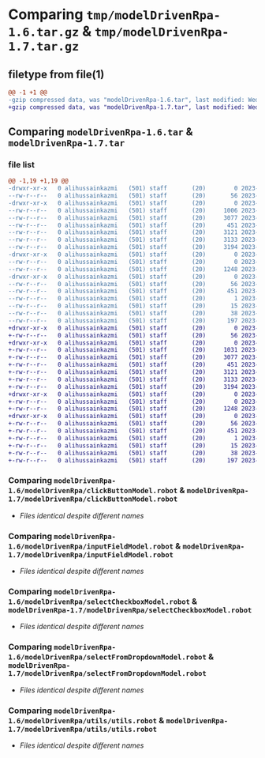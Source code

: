 # Comparing `tmp/modelDrivenRpa-1.6.tar.gz` & `tmp/modelDrivenRpa-1.7.tar.gz`

## filetype from file(1)

```diff
@@ -1 +1 @@
-gzip compressed data, was "modelDrivenRpa-1.6.tar", last modified: Wed Jul  5 13:11:23 2023, max compression
+gzip compressed data, was "modelDrivenRpa-1.7.tar", last modified: Wed Jul  5 13:25:01 2023, max compression
```

## Comparing `modelDrivenRpa-1.6.tar` & `modelDrivenRpa-1.7.tar`

### file list

```diff
@@ -1,19 +1,19 @@
-drwxr-xr-x   0 alihussainkazmi   (501) staff       (20)        0 2023-07-05 13:11:23.324209 modelDrivenRpa-1.6/
--rw-r--r--   0 alihussainkazmi   (501) staff       (20)       56 2023-07-05 13:11:23.324010 modelDrivenRpa-1.6/PKG-INFO
-drwxr-xr-x   0 alihussainkazmi   (501) staff       (20)        0 2023-07-05 13:11:23.322409 modelDrivenRpa-1.6/modelDrivenRpa/
--rw-r--r--   0 alihussainkazmi   (501) staff       (20)     1006 2023-07-05 13:10:37.000000 modelDrivenRpa-1.6/modelDrivenRpa/__init__.py
--rw-r--r--   0 alihussainkazmi   (501) staff       (20)     3077 2023-07-03 21:43:37.000000 modelDrivenRpa-1.6/modelDrivenRpa/clickButtonModel.robot
--rw-r--r--   0 alihussainkazmi   (501) staff       (20)      451 2023-07-03 21:43:44.000000 modelDrivenRpa-1.6/modelDrivenRpa/customFunctions.robot
--rw-r--r--   0 alihussainkazmi   (501) staff       (20)     3121 2023-07-03 21:43:47.000000 modelDrivenRpa-1.6/modelDrivenRpa/inputFieldModel.robot
--rw-r--r--   0 alihussainkazmi   (501) staff       (20)     3133 2023-07-03 21:44:12.000000 modelDrivenRpa-1.6/modelDrivenRpa/selectCheckboxModel.robot
--rw-r--r--   0 alihussainkazmi   (501) staff       (20)     3194 2023-07-03 21:43:55.000000 modelDrivenRpa-1.6/modelDrivenRpa/selectFromDropdownModel.robot
-drwxr-xr-x   0 alihussainkazmi   (501) staff       (20)        0 2023-07-05 13:11:23.323600 modelDrivenRpa-1.6/modelDrivenRpa/utils/
--rw-r--r--   0 alihussainkazmi   (501) staff       (20)        0 2023-07-05 13:00:07.000000 modelDrivenRpa-1.6/modelDrivenRpa/utils/__init__.py
--rw-r--r--   0 alihussainkazmi   (501) staff       (20)     1248 2023-06-27 14:36:11.000000 modelDrivenRpa-1.6/modelDrivenRpa/utils/utils.robot
-drwxr-xr-x   0 alihussainkazmi   (501) staff       (20)        0 2023-07-05 13:11:23.323245 modelDrivenRpa-1.6/modelDrivenRpa.egg-info/
--rw-r--r--   0 alihussainkazmi   (501) staff       (20)       56 2023-07-05 13:11:23.000000 modelDrivenRpa-1.6/modelDrivenRpa.egg-info/PKG-INFO
--rw-r--r--   0 alihussainkazmi   (501) staff       (20)      451 2023-07-05 13:11:23.000000 modelDrivenRpa-1.6/modelDrivenRpa.egg-info/SOURCES.txt
--rw-r--r--   0 alihussainkazmi   (501) staff       (20)        1 2023-07-05 13:11:23.000000 modelDrivenRpa-1.6/modelDrivenRpa.egg-info/dependency_links.txt
--rw-r--r--   0 alihussainkazmi   (501) staff       (20)       15 2023-07-05 13:11:23.000000 modelDrivenRpa-1.6/modelDrivenRpa.egg-info/top_level.txt
--rw-r--r--   0 alihussainkazmi   (501) staff       (20)       38 2023-07-05 13:11:23.324285 modelDrivenRpa-1.6/setup.cfg
--rw-r--r--   0 alihussainkazmi   (501) staff       (20)      197 2023-07-05 13:11:13.000000 modelDrivenRpa-1.6/setup.py
+drwxr-xr-x   0 alihussainkazmi   (501) staff       (20)        0 2023-07-05 13:25:01.454352 modelDrivenRpa-1.7/
+-rw-r--r--   0 alihussainkazmi   (501) staff       (20)       56 2023-07-05 13:25:01.454209 modelDrivenRpa-1.7/PKG-INFO
+drwxr-xr-x   0 alihussainkazmi   (501) staff       (20)        0 2023-07-05 13:25:01.452411 modelDrivenRpa-1.7/modelDrivenRpa/
+-rw-r--r--   0 alihussainkazmi   (501) staff       (20)     1031 2023-07-05 13:24:07.000000 modelDrivenRpa-1.7/modelDrivenRpa/__init__.py
+-rw-r--r--   0 alihussainkazmi   (501) staff       (20)     3077 2023-07-03 21:43:37.000000 modelDrivenRpa-1.7/modelDrivenRpa/clickButtonModel.robot
+-rw-r--r--   0 alihussainkazmi   (501) staff       (20)      451 2023-07-03 21:43:44.000000 modelDrivenRpa-1.7/modelDrivenRpa/customFunctions.robot
+-rw-r--r--   0 alihussainkazmi   (501) staff       (20)     3121 2023-07-03 21:43:47.000000 modelDrivenRpa-1.7/modelDrivenRpa/inputFieldModel.robot
+-rw-r--r--   0 alihussainkazmi   (501) staff       (20)     3133 2023-07-03 21:44:12.000000 modelDrivenRpa-1.7/modelDrivenRpa/selectCheckboxModel.robot
+-rw-r--r--   0 alihussainkazmi   (501) staff       (20)     3194 2023-07-03 21:43:55.000000 modelDrivenRpa-1.7/modelDrivenRpa/selectFromDropdownModel.robot
+drwxr-xr-x   0 alihussainkazmi   (501) staff       (20)        0 2023-07-05 13:25:01.453783 modelDrivenRpa-1.7/modelDrivenRpa/utils/
+-rw-r--r--   0 alihussainkazmi   (501) staff       (20)        0 2023-07-05 13:00:07.000000 modelDrivenRpa-1.7/modelDrivenRpa/utils/__init__.py
+-rw-r--r--   0 alihussainkazmi   (501) staff       (20)     1248 2023-06-27 14:36:11.000000 modelDrivenRpa-1.7/modelDrivenRpa/utils/utils.robot
+drwxr-xr-x   0 alihussainkazmi   (501) staff       (20)        0 2023-07-05 13:25:01.453359 modelDrivenRpa-1.7/modelDrivenRpa.egg-info/
+-rw-r--r--   0 alihussainkazmi   (501) staff       (20)       56 2023-07-05 13:25:01.000000 modelDrivenRpa-1.7/modelDrivenRpa.egg-info/PKG-INFO
+-rw-r--r--   0 alihussainkazmi   (501) staff       (20)      451 2023-07-05 13:25:01.000000 modelDrivenRpa-1.7/modelDrivenRpa.egg-info/SOURCES.txt
+-rw-r--r--   0 alihussainkazmi   (501) staff       (20)        1 2023-07-05 13:25:01.000000 modelDrivenRpa-1.7/modelDrivenRpa.egg-info/dependency_links.txt
+-rw-r--r--   0 alihussainkazmi   (501) staff       (20)       15 2023-07-05 13:25:01.000000 modelDrivenRpa-1.7/modelDrivenRpa.egg-info/top_level.txt
+-rw-r--r--   0 alihussainkazmi   (501) staff       (20)       38 2023-07-05 13:25:01.454398 modelDrivenRpa-1.7/setup.cfg
+-rw-r--r--   0 alihussainkazmi   (501) staff       (20)      197 2023-07-05 13:24:52.000000 modelDrivenRpa-1.7/setup.py
```

### Comparing `modelDrivenRpa-1.6/modelDrivenRpa/clickButtonModel.robot` & `modelDrivenRpa-1.7/modelDrivenRpa/clickButtonModel.robot`

 * *Files identical despite different names*

### Comparing `modelDrivenRpa-1.6/modelDrivenRpa/inputFieldModel.robot` & `modelDrivenRpa-1.7/modelDrivenRpa/inputFieldModel.robot`

 * *Files identical despite different names*

### Comparing `modelDrivenRpa-1.6/modelDrivenRpa/selectCheckboxModel.robot` & `modelDrivenRpa-1.7/modelDrivenRpa/selectCheckboxModel.robot`

 * *Files identical despite different names*

### Comparing `modelDrivenRpa-1.6/modelDrivenRpa/selectFromDropdownModel.robot` & `modelDrivenRpa-1.7/modelDrivenRpa/selectFromDropdownModel.robot`

 * *Files identical despite different names*

### Comparing `modelDrivenRpa-1.6/modelDrivenRpa/utils/utils.robot` & `modelDrivenRpa-1.7/modelDrivenRpa/utils/utils.robot`

 * *Files identical despite different names*


